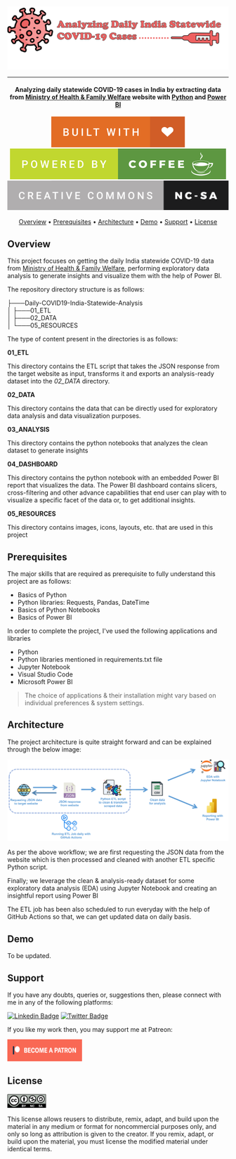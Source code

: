 ![Project Logo][project_logo]

---

<h4 align="center">Analyzing daily statewide COVID-19 cases in India by extracting data from <a href="https://www.mohfw.gov.in/" target="_blank">Ministry of Health & Family Welfare</a> website with <a href="https://en.wikipedia.org/wiki/Python_(programming_language)" target="_blank">Python</a> and <a href="https://en.wikipedia.org/wiki/Microsoft_Power_BI" target="_blank">Power BI</a></h4>

<p align='center'>
<img src='05_RESOURCES/built-with-love.svg'>
<img src='05_RESOURCES/powered-by-coffee.svg'>
<img src='05_RESOURCES/cc-nc-sa.svg'>
</p>

<p align="center">
  <a href="#overview">Overview</a> •
  <a href="#prerequisites">Prerequisites</a> •
  <a href="#architecture">Architecture</a> •
  <a href="#demo">Demo</a> •
  <a href="#support">Support</a> •
  <a href="#license">License</a>
</p>

## Overview

This project focuses on getting the daily India statewide COVID-19 data from [Ministry of Health & Family Welfare][website_link], performing exploratory data analysis to generate insights and visualize them with the help of Power BI.

The repository directory structure is as follows:

├───Daily-COVID19-India-Statewide-Analysis<br>
│ ├───01_ETL<br>
│ ├───02_DATA<br>
│ └───05_RESOURCES<br>

The type of content present in the directories is as follows:

**01_ETL**

This directory contains the ETL script that takes the JSON response from the target website as input, transforms it and exports an analysis-ready dataset into the _02_DATA_ directory.

**02_DATA**

This directory contains the data that can be directly used for exploratory data analysis and data visualization purposes.

**03_ANALYSIS**

This directory contains the python notebooks that analyzes the clean dataset to generate insights

**04_DASHBOARD**

This directory contains the python notebook with an embedded Power BI report that visualizes the data. The Power BI dashboard contains slicers, cross-filtering and other advance capabilities that end user can play with to visualize a specific facet of the data or, to get additional insights.

**05_RESOURCES**

This directory contains images, icons, layouts, etc. that are used in this project

## Prerequisites

The major skills that are required as prerequisite to fully understand this project are as follows:

- Basics of Python
- Python libraries: Requests, Pandas, DateTime
- Basics of Python Notebooks
- Basics of Power BI

In order to complete the project, I've used the following applications and libraries

- Python
- Python libraries mentioned in requirements.txt file
- Jupyter Notebook
- Visual Studio Code
- Microsoft Power BI

> The choice of applications & their installation might vary based on individual preferences & system settings.

## Architecture

The project architecture is quite straight forward and can be explained through the below image:

![Process Architecture][process_workflow]

As per the above workflow; we are first requesting the JSON data from the website which is then processed and cleaned with another ETL specific Python script.

Finally; we leverage the clean & analysis-ready dataset for some exploratory data analysis (EDA) using Jupyter Notebook and creating an insightful report using Power BI

The ETL job has been also scheduled to run everyday with the help of GitHub Actions so that, we can get updated data on daily basis.

## Demo

To be updated.

## Support

If you have any doubts, queries or, suggestions then, please connect with me in any of the following platforms:

[![Linkedin Badge][linkedinbadge]][linkedin] [![Twitter Badge][twitterbadge]][twitter]

If you like my work then, you may support me at Patreon:

<a href="https://www.patreon.com/quantumudit" target="_blank">
<img src="05_RESOURCES/become_a_patreon.png" alt="git" width="170" height="50"/>
</a>

## License

<a href = 'https://creativecommons.org/licenses/by-nc-sa/4.0/' target="_blank">
    <img src='05_RESOURCES/by-nc-sa.png' width=88 height=31>
</a>

This license allows reusers to distribute, remix, adapt, and build upon the material in any medium or format for noncommercial purposes only, and only so long as attribution is given to the creator. If you remix, adapt, or build upon the material, you must license the modified material under identical terms.

<!-- Image Links -->

[project_logo]: 05_RESOURCES/project_cover_image.png
[process_workflow]: 05_RESOURCES/process_architecture.png
[scraping_graphic]: 05_RESOURCES/scraping_graphic.gif

<!-- External Links -->

[website_link]: https://www.mohfw.gov.in/

<!-- Profile Links -->

[linkedin]: https://www.linkedin.com/in/uditkumarchatterjee/
[twitter]: https://twitter.com/quantumudit

<!-- Shields Profile Links -->

[linkedinbadge]: https://img.shields.io/badge/-uditkumarchatterjee-0e76a8?style=flat&labelColor=0e76a8&logo=linkedin&logoColor=white
[twitterbadge]: https://img.shields.io/badge/-@quantumudit-1ca0f1?style=flat&labelColor=1ca0f1&logo=twitter&logoColor=white&link=https://twitter.com/quantumudit
